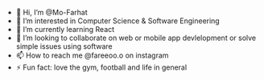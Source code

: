 - 👋 Hi, I’m @Mo-Farhat
- 👀 I’m interested in Computer Science & Software Engineering
- 🌱 I’m currently learning React
- 💞️ I’m looking to collaborate on web or mobile app devlelopment or solve simple issues using software
- 📫 How to reach me @fareeoo.o on instagram
- ⚡ Fun fact: love the gym, football and life in general

<!---
Mo-Farhat/Mo-Farhat is a ✨ special ✨ repository because its `README.md` (this file) appears on your GitHub profile.
You can click the Preview link to take a look at your changes.
--->
